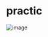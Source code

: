 # practic

![image](https://github.com/BuninSil/practic/assets/61287456/080fa7d8-2dfc-4ad8-b92c-758f7736beb0)

